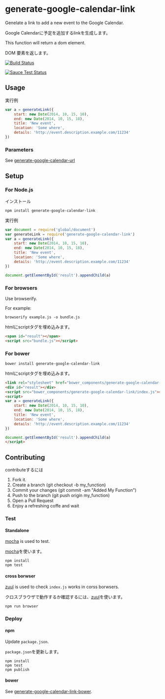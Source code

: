 # generate-google-calendar-link

Genelate a link to add a new event to the Google Calendar.

Google Calendarに予定を追加するlinkを生成します。

This function will return a dom element.

DOM 要素を返します。

[![Build Status](https://travis-ci.org/ledsun/generate-google-calendar-link.svg)](https://travis-ci.org/ledsun/generate-google-calendar-link)

[![Sauce Test Status](https://saucelabs.com/browser-matrix/generate-google-calendar-link.svg)](https://saucelabs.com/u/generate-google-calendar-link-bower)

## Usage

実行例
```js
var a = generateLink({
    start: new Date(2014, 10, 15, 10),
    end: new Date(2014, 10, 15, 18),
    title: 'New event',
    location: 'Some where',
    details: 'http://event.description.example.com/11234'
})
```

### Parameters
See [generate-google-calendar-url](https://github.com/ledsun/generate-google-calendar-url)

## Setup

### For Node.js
インストール
```
npm install generate-google-calendar-link
```

実行例
```js
var document = require('global/document')
var generateLink = require('generate-google-calendar-link')
var a = generateLink({
    start: new Date(2014, 10, 15, 10),
    end: new Date(2014, 10, 15, 18),
    title: 'New event',
    location: 'Some where',
    details: 'http://event.description.example.com/11234'
})

document.getElementById('result').appendChild(a)
```

### For browsers

Use browserify.

For example:
```
browserify example.js -o bundle.js
```

htmlにscriptタグを埋め込みます。
```html
<span id="result"></span>
<script src="bundle.js"></script>
```

### For bower
```
bower install generate-google-calendar-link
```

htmlにscriptタグを埋め込みます。
```html
<link rel="stylesheet" href="bower_components/generate-google-calendar-link/index.css">
<div id="result"></div>
<script src="bower_components/generate-google-calendar-link/index.js"></script>
<script>
var a = generateLink({
    start: new Date(2014, 10, 15, 10),
    end: new Date(2014, 10, 15, 18),
    title: 'New event',
    location: 'Some where',
    details: 'http://event.description.example.com/11234'
})

document.getElementById('result').appendChild(a)
</script>
```

## Contributing

contributeするには

1. Fork it.
1. Create a branch (git checkout -b my_function)
1. Commit your changes (git commit -am "Added My Function")
1. Push to the branch (git push origin my_function)
1. Open a Pull Request
1. Enjoy a refreshing coffe and wait

### Test
#### Standalone

[mocha](https://github.com/mochajs/mocha) is used to test.

[mocha](https://github.com/mochajs/mocha)を使います。

```
npm install
npm test
```

#### cross borwser

[zuul](https://github.com/defunctzombie/zuul) is used to check `index.js` works in corss borwsers.

クロスブラウザで動作するか確認するには、[zuul](https://github.com/defunctzombie/zuul)を使います。

```
npm run browser
```


### Deploy
#### npm
Update `package.json`.

`package.json`を更新します。

```
npm install
npm test
npm publish
```

#### bower
See [generate-google-calendar-link-bower](https://github.com/ledsun/generate-google-calendar-link-bower).
